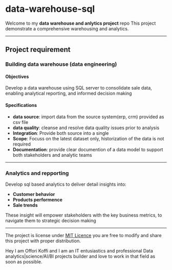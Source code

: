 # data-warehouse-sql
Welcome to my **data warehouse and anlytics project** repo
This project demonstrate a comprehensive warehousing and analytics.

---

## Project requirement

### Building data warehouse (data engineering)

#### Objectives
Develop a data warehouse using SQL server to consolidate sale data, enabling analytical reporting, and informed decision making

#### Specifications
- **data source**: import data from the source system(erp, crm) provided as csv file
- **data quality**: cleanse and resolve data quality issues prior to analysis
- **Integration**: Provide both source into a single
- **Scope**: Focuss on the latest dataset only, historization of the data is not required
- **Documentation**: provide clear documention of a data model to support both stakeholders and analytic teams
---

### Analytics and repporting
Develop sql based analytics to deliver detail insights into:
- **Customer behavior**
- **Products performence**
- **Sale trends**

These insight will empower stakeholders with the key business metrics, to navigate them to strategic decision making

---

The project is license under [MIT Licence](LICENSE) you are free to modify and share this project with proper distribution.

Hey I am Offori Koffi and I am an IT entusiastics and professional Data analytics|science/AI/BI projects builder and love to work in that field as soon as possible.  
